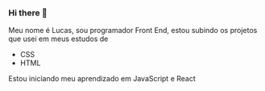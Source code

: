 ### Hi there 👋

Meu nome é Lucas, sou programador Front End, estou subindo os projetos que usei em meus estudos de 
- CSS 
- HTML

Estou iniciando meu aprendizado em JavaScript e React

